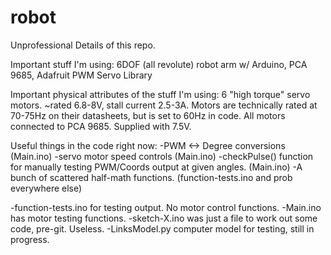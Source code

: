 # robot
Unprofessional Details of this repo.

Important stuff I'm using:
6DOF (all revolute) robot arm w/ Arduino, PCA 9685, Adafruit PWM Servo Library

Important physical attributes of the stuff I'm using:
6 "high torque" servo motors. ~rated 6.8-8V, stall current 2.5-3A.
Motors are technically rated at 70-75Hz on their datasheets, but is set to 60Hz in code.
All motors connected to PCA 9685. Supplied with 7.5V. 

Useful things in the code right now:
    -PWM <-> Degree conversions (Main.ino)
    -servo motor speed controls (Main.ino)
    -checkPulse() function for manually testing PWM/Coords output at given angles. (Main.ino)
    -A bunch of scattered half-math functions. (function-tests.ino and prob everywhere else)



-function-tests.ino for testing output. No motor control functions.
-Main.ino has motor testing functions.
-sketch-X.ino was just a file to work out some code, pre-git. Useless.
-LinksModel.py computer model for testing, still in progress.